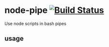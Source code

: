 # node-pipe [![Build Status](https://travis-ci.org/a-x-/node-pipe.svg?branch=master)](https://travis-ci.org/a-x-/node-pipe)

Use node scripts in bash pipes

## usage

